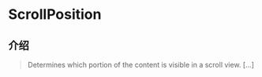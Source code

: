# ScrollPosition

## 介绍

> Determines which portion of the content is visible in a scroll view. [...]
